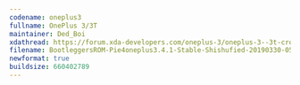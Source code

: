 ```yaml
---
codename: oneplus3
fullname: OnePlus 3/3T
maintainer: Ded_Boi
xdathread: https://forum.xda-developers.com/oneplus-3/oneplus-3--3t-cross-device-development/unshishufied-bootleggersrom-t3872512
filename: BootleggersROM-Pie4oneplus3.4.1-Stable-Shishufied-20190330-052534.zip
newformat: true
buildsize: 660402789
---
```


